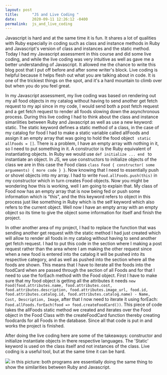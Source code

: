 ```yaml
---
layout: post
title:      "JS and Live Coding "
date:       2020-09-11 12:26:12 -0400
permalink:  js_and_live_coding
---
```


  Javascript is hard and at the same time it is fun. It shares a lot of qualities with Ruby especially in coding such as class and instance methods in Ruby and Javascript's version of class and instances and the static method. Today I had my Javascript assessment in this course and did some live coding, and while the live coding was very intuitive as well as gave me a better understanding of Javascript. It allowed me the chance to write this blog post that I put off before and after some writer's block. Live coding is helpful because it helps flesh out what you are talking about in code. It is one of the trickiest things on the spot, and it's a hard mountain to climb over but when you do you feel great. 

  In my Javascript assessment, my live coding was based on rendering out my all food objects in my catalog without having to send another get fetch request to my api since in my code, I would send both a post fetch request and a get fetch request to render all foods slowing down the asynchronous process. During this live coding I had to think about the class and instance simarilities between Ruby and Javascript as well as use a new keyword: static. The static keyword defines a static method of a class, in the case of my catalog for food I had to make a static variable called allFoods and assign it an empty array that was going to hold the food object ``` static allFoods = []```. There is a problem, I have an empty array with nothing in it, so I need to put something in it. A constructor is the Ruby equivalent of instantiating objects. In Ruby we would use ````def initialize ... end ```` to instantiate an object. In JS, we use constructors to initialize objects of the class we are in this case the Food class ```class Food { constructor( some arguements) { more code } }```. Now knowing that I need to essentially push or shovel objects into my array. I had to write ```Food.allFoods.push(this)``` in my constructor which in turn creates Food objects. Now you might be wondering how this is working, well I am going to explain that. My class of Food now has an empty array that is now being fed or push some information which is "this", and the this keyword refers to object in this process just like something in Ruby which is the self keyword which also refers to the current object. Well now I have an empty array with an empty object so its time to give the object some information for itself and finish the project. 
	
In other another area of my project, I had to replace the function that was sending another get request with the static method I had just created which will allow to render all foods in my catalog without having to send another get fetch request. I had to put this code in the section where I making a post request rather than the area where I am making the other request since when a new food is entered into the catalog it will be pushed into its respective category, and as well as pushed into the section where all the foods are shown. This means that I have to iterate all the foods into the foodCard when are passed through the section of all Foods and for that I need to use the forEach method with the Food object. First I have to make sure that my food object is getting all the attributes it needs ````new Food(food.attributes.name, food.attributes.cost, food.attributes.description, food.attributes.image_url, food.id, food.attributes.catalog.id, food.attributes.catalog.name) - Name, Cost, Description, Image````, after that I now need to iterate it using forEach: ``` Food.allFoods.forEach(food => food.createFoodCard())```. This piece of code takes the allFoods static method we created and iterates over the Food object in the Food Class with the createFoodCard function thereby creating foodcards for all Foods in the database. Since all that code is put in and works the project is finished.  
	
After doing the live coding here are some of the takeaways: constructor and initialize instantiate objects in there respective languages. The 'Static' keyword is used on the class itself and not instances of the class. Live coding is a useful tool, but at the same time it can be hard. 


![](http://jlesse.github.io/blog/imgs/ruby_vs_javascript.png) in this picture: both programs are essentially doing the same thing to show the similarities between Ruby and Javascript. 
